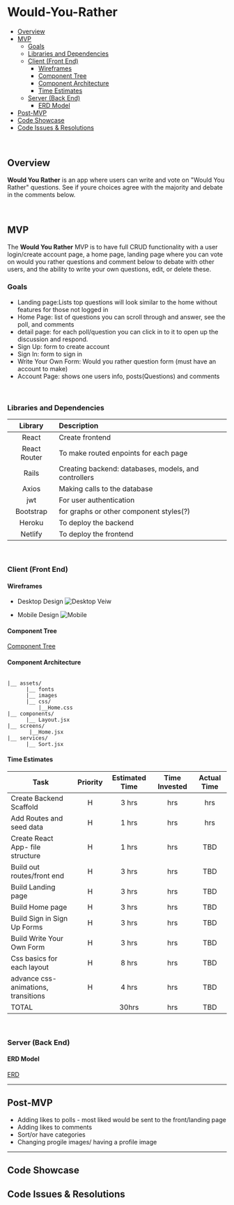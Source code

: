 # Would-You-Rather

- [Overview](#overview)
- [MVP](#mvp)
  - [Goals](#goals)
  - [Libraries and Dependencies](#libraries-and-dependencies)
  - [Client (Front End)](#client-front-end)
    - [Wireframes](#wireframes)
    - [Component Tree](#component-tree)
    - [Component Architecture](#component-architecture)
    - [Time Estimates](#time-estimates)
  - [Server (Back End)](#server-back-end)
    - [ERD Model](#erd-model)
- [Post-MVP](#post-mvp)
- [Code Showcase](#code-showcase)
- [Code Issues & Resolutions](#code-issues--resolutions)

<br>

## Overview

**Would You Rather** is an app where users can write and vote on "Would You Rather" questions. See if youre choices agree with the majority and debate in the comments below. 

<br>

## MVP

The **Would You Rather** MVP is to have full CRUD functionality with a user login/create account page, a home page, landing page where you can vote on would you rather questions and comment below to debate with other users, and the ability to write your own questions, edit, or delete these. 
<br>

### Goals

- Landing page:Lists top questions will look similar to the home without features for those not logged in
- Home Page: list of questions you can scroll through and answer, see the poll, and comments
- detail page: for each poll/question you can click in to it to open up the discussion and respond.
- Sign Up: form to create account
- Sign In: form to sign in 
- Write Your Own Form: Would you rather question form (must have an account to make)
- Account Page: shows one users info, posts(Questions) and comments

<br>

### Libraries and Dependencies


|     Library      | Description                                |
| :--------------: | :----------------------------------------- |
|      React       | Create frontend |
|   React Router   | To make routed enpoints for each page |
| Rails | Creating backend: databases, models, and controllers |
| Axios | Making calls to the database |
|jwt| For user authentication|
| Bootstrap | for graphs or other component styles(?)|
|     Heroku     | To deploy the backend|
|  Netlify  | To deploy the frontend |

<br>

### Client (Front End)

#### Wireframes
- Desktop Design
![Desktop Veiw](https://user-images.githubusercontent.com/57376725/113156592-c142ca80-91ff-11eb-857c-383bd2d0ee58.png)






- Mobile Design
![Mobile](https://user-images.githubusercontent.com/57376725/113155692-ebe05380-91fe-11eb-8ff6-29da0ac9714a.png)



#### Component Tree

[Component Tree](https://whimsical.com/would-you-rather-UVfB72XZgXnCyczacZxmo4)

#### Component Architecture 

``` structure

|__ assets/
      |__ fonts
      |__ images
      |__ css/
          |__Home.css
|__ components/
      |__ Layout.jsx
|__ screens/
       |__Home.jsx
|__ services/
      |__ Sort.jsx
```

#### Time Estimates

| Task                | Priority | Estimated Time | Time Invested | Actual Time |
| ------------------- | :------: | :------------: | :-----------: | :---------: |
| Create Backend Scaffold    |    H     |     3 hrs      |      hrs     |     hrs    |
| Add Routes and seed data|    H     |     1 hrs      |      hrs     |     hrs    |
| Create React App- file structure |    H     |     1 hrs      |      hrs     |     TBD     |
| Build out routes/front end  |    H     |     3 hrs      |      hrs     |     TBD     |
| Build Landing page |    H     |     3 hrs      |      hrs     |     TBD     |
| Build Home page |    H     |     3 hrs      |      hrs     |     TBD     |
| Build Sign in Sign Up Forms |    H     |     3 hrs      |      hrs     |     TBD     |
| Build Write Your Own Form |    H     |     3 hrs      |      hrs     |     TBD     |
| Css basics for each layout|    H     |     8 hrs      |      hrs     |     TBD     |
| advance css- animations, transitions|    H     |     4 hrs      |      hrs     |     TBD     |
| TOTAL               |          |      30hrs      |      hrs     |     TBD     |

<br>

### Server (Back End)

#### ERD Model

[ERD](https://drive.google.com/file/d/1LyFXJTJjheOda322ZbsNUOTLZqq45_Oh/view?usp=sharing)
<br>

***

## Post-MVP

- Adding likes to polls - most liked would be sent to the front/landing page
- Adding likes to comments 
- Sort/or have categories 
- Changing progile images/ having a profile image

***

## Code Showcase

## Code Issues & Resolutions
